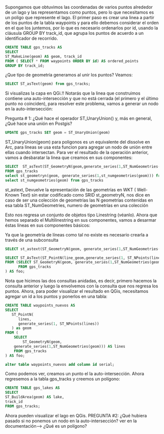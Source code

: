 
Supongamos que obtuvimos las coordenadas de varios puntos alrededor de un lago y las representamos como puntos, pero lo que necesitamos es un poligo que represente el lago. 
El primer paso es crear una linea a partir de los puntos de la tabla waypoints y para ello debemos considerar el orden en el que los juntemos, por lo que es necesario ordenarlos por id, usando la cláusula GROUP BY track_id, que agrupa los puntos de acuerdo a un identificador de recorrido.

``` sql
CREATE TABLE gps_tracks AS
SELECT
ST_MakeLine(geom) AS geom, track_id
FROM ( SELECT * FROM waypoints ORDER BY id) AS ordered_points
GROUP BY track_id;
``` 

¿Que tipo de geometría generamos al unir los puntos? Veamos:

``` sql
SELECT ST_asText(geom) from gps_tracks;
``` 

Si visualizas la capa en QGi.!!
Notarás que la linea que construimos contiene una auto-intersección y que no está cerrada (el primero y el último punto no coinciden), para resolver este problema, vamos a generar un nodo en la auto-intersección:

Pregunta # 1: ¿Qué hace el operador ST_UnaryUnion() y, más en general, ¿Qué hace una unión en Postgis?

``` sql
UPDATE gps_tracks SET geom = ST_UnaryUnion(geom)
```

ST_UnaryUnion(geom) para poligonos es un equivalente del dissolve en Arc, para lineas se usa esta funcion para agregar un nodo de unión entre ellas cuando intersectan. Para ver el resultado de la operación anterior, vamos a desbaratar la linea que creamos en sus componentes:

``` sql
SELECT  ST_asText(ST_GeometryN(geom,generate_series(1,ST_NumGeometries(geom)))) AS lines
FROM gps_tracks
select st_geometryn(geom, generate_series(1,st_numgeometries(geom))) from gps_tracks -- colection 
select st_numgeometries(geom) from gps_tracks
```

st_astext, Devuelve la epresentación de las geometrías en WKT ( Well-Known Text) sin estar codificado como SRID
st_geometryN, nos dice en caso de ser una colección de geometrias las N geometrías contenidas en esa tabla 
ST_NumGeometries, numero de geometrías en una colección 

Esto nos regresa un conjunto de objetos tipo Linestring (véanlo). Ahora que hemos separado el Multilinestring en sus componentes, vamos a desarmar éstas líneas en sus componentes básicos:

Ya que la geometría de líneas como tal no existe es necesario crearla a través de una subconsulta

``` sql
SELECT st_astext(ST_GeometryN(geom, generate_series(1,ST_NumGeometries(geom)))) FROM gps_tracks
``` 

``` sql
SELECT ST_AsText(ST_PointN(line_geom,generate_series(1, ST_NPoints(line_geom)))) point_geom
FROM (SELECT ST_GeometryN(geom, generate_series(1,ST_NumGeometries(geom))) AS line_geom 
	  FROM gps_tracks
) AS foo;
```
Nota que hicimos las dos consultas anidadas, es decir, primero hacemos la consulta anterior y luego la envolvemos con la consulta que nos regresa los puntos. Ahora, para poder visualizar el resultado en QGis, necesitamos agregar un id a los puntos y ponerlos en una tabla:

``` sql
CREATE TABLE waypoints_nuevos AS
SELECT 
   ST_PointN(
	  lines,
	  generate_series(1, ST_NPoints(lines))
   ) as geom
FROM (
	SELECT 
		ST_GeometryN(geom,
	generate_series(1,ST_NumGeometries(geom))) AS lines
	FROM gps_tracks
) AS foo;
``` 

``` sql
alter table waypoints_nuevos add column id serial;
``` 

Como podemos ver, creamos un punto el la auto-intersección. Ahora regresemos a la tabla gps_tracks y creemos un polígono:

``` sql
CREATE TABLE gps_lakes AS
SELECT
ST_BuildArea(geom) AS lake,
track_id
FROM gps_tracks;
```
Ahora pueden visualizar el lago en QGis. 
PREGUNTA #2: ¿Qué hubiera pasado si no ponemos un nodo en la auto-intersección?
ver en la documentación--> ¿Qué es un polígono?
